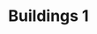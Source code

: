 ---
weight: 1
images:
- /images/photos/20230620 - Sortie Nocturne - Stéphane G. - 0076.jpg
title: Buildings 1
tags:
- architecture
- archive
---